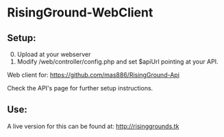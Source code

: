 # RisingGround-WebClient

Setup:
---------------
0. Upload at your webserver
0. Modify /web/controller/config.php and set $apiUrl pointing at your API.


Web client for: https://github.com/mas886/RisingGround-Api

Check the API's page for further setup instructions.

Use:
---------------
A live version for this can be found at: http://risinggrounds.tk
